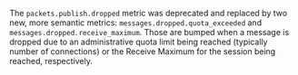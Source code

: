 The `packets.publish.dropped` metric was deprecated and replaced by two new, more semantic metrics: `messages.dropped.quota_exceeded` and `messages.dropped.receive_maximum`.  Those are bumped when a message is dropped due to an administrative quota limit being reached (typically number of connections) or the Receive Maximum for the session being reached, respectively.
